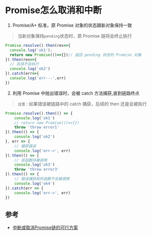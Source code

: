 # Promise怎么取消和中断

1. Promise/A+ 标准，原 Promise 对象的状态跟新对象保持一致

> 当新对象保持`pending`状态时，原 Promise 链将会终止执行

```js
Promise.resolve().then(res=>{
  console.log('ok1');
  return new Promise(()=>{})// 返回 pending 状态的 Promise 对象
}).then(res=>{
  // 后续不会执行
  console.log('ok2')
}).catch(err=>{
  console.log('err---',err)
})
```

2. 利用 Promise 中抛出错误时，会被 catch 方法捕获,直到链路终点

> `注意：`如果错误被链路中的 catch 捕获，后续的 then 还是会被执行

```js
Promise.resolve().then(() => {
    console.log('ok1')
    // return new Promise(()=>{})
    throw 'throw error1'
}).then(() => {
    console.log('ok2')
}, err => {     
    // 捕获错误
    console.log('err->', err)
}).then(() => {   
    // 该函数将被调用
    console.log('ok3')
    throw 'throw error3'
}).then(() => {
    // 错误捕获前的函数不会被调用
    console.log('ok4')
}).catch(err => {
    console.log('err->', err)
})

```

## 参考

* [中断或取消Promise链的可行方案](https://www.cnblogs.com/xfcao/p/12084340.html)
